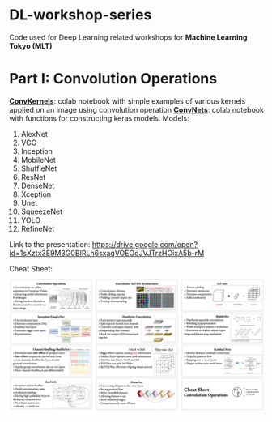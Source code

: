 # DL-workshop-series
Code used for Deep Learning related workshops for **Machine Learning Tokyo (MLT)**

# Part I: Convolution Operations

[**ConvKernels**](https://github.com/Machine-Learning-Tokyo/DL-workshop-series/blob/master/ConvKernels.ipynb "ConvKernels"): colab notebook with simple examples of various kernels applied on an image using convolution operation
[**ConvNets**](https://github.com/Machine-Learning-Tokyo/DL-workshop-series/blob/master/ConvNets.ipynb "ConvNets"): colab notebook with functions for constructing keras models.
Models:
1. AlexNet
2. VGG
3. Inception
4. MobileNet
5. ShuffleNet
6. ResNet
7. DenseNet
8.  Xception
9. Unet
10. SqueezeNet
11. YOLO
12. RefineNet


Link to the presentation: https://drive.google.com/open?id=1sXztx3E9M3G0BIRLh6sxaqVOEOdJVJTrzHOixA5b-rM

Cheat Sheet: ![Alt text](ConvOps_CheatSheet.jpg?raw=true "Cheat Sheet: Conv. Operations")